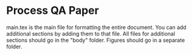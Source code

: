 # Process QA Paper

main.tex is the main file for formatting the entire document. You can add additional sections by adding them to that file. All files for additional sections should go in the "body" folder. Figures should go in a separate folder.